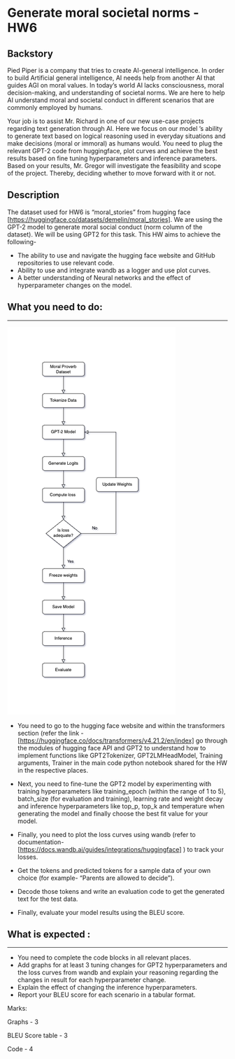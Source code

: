 # Generate moral societal norms - HW6

## Backstory

Pied Piper is a company that tries to create AI-general intelligence. In order to build Artificial general intelligence, AI needs help from another AI that guides AGI on moral values. In today’s world AI lacks consciousness, moral decision-making, and understanding of societal norms. We are here to help AI understand moral and societal conduct in different scenarios that are commonly employed by humans.

Your job is to assist Mr. Richard in one of our new use-case projects regarding text generation through AI. Here we focus on our model ’s ability to generate text based on logical reasoning used in everyday situations and make decisions (moral or immoral) as humans would. You need to plug the relevant GPT-2 code from huggingface, plot curves and achieve the best results based on fine tuning hyperparameters and inference parameters. Based on your results, Mr. Gregor will investigate the feasibility and scope of the project. Thereby, deciding whether to move forward with it or not. 

## Description

The dataset used for HW6 is “moral_stories” from hugging face [https://huggingface.co/datasets/demelin/moral_stories]. We are using the GPT-2 model to generate moral social conduct (norm column of the dataset). We will be using GPT2 for this task. This HW aims to achieve the following-
* The ability to use and navigate the hugging face website and GitHub repositories to use relevant code.
* Ability to use and integrate wandb as a logger and use plot curves.
* A better understanding of Neural networks and the effect of hyperparameter changes on the model.

## What you need to do: 

***

![alt text](https://github.com/vikramNU/introaihw6/blob/main/images/HW6.png)

* You need to go to the hugging face website and within the transformers section (refer the link - [https://huggingface.co/docs/transformers/v4.21.2/en/index] go through the modules of hugging face API and GPT2 to understand how to implement functions like GPT2Tokenizer, GPT2LMHeadModel, Training arguments, Trainer in the main code python notebook shared for the HW in the respective places.

* Next, you need to fine-tune the GPT2 model by experimenting with training hyperparameters like training_epoch (within the range of 1 to 5), batch_size (for evaluation and training), learning rate and weight decay and inference hyperparameters like top_p, top_k and temperature when generating the model and finally choose the best fit value for your model.

* Finally, you need to plot the loss curves using wandb (refer to documentation- [https://docs.wandb.ai/guides/integrations/huggingface] ) to track your losses.

* Get the tokens and predicted tokens for a sample data of your own choice (for example- “Parents are allowed to decide”). 

* Decode those tokens and write an evaluation code to get the generated text for the test data. 

* Finally, evaluate your model results using the BLEU score.

## What is expected : 

***
* You need to complete the code blocks in all relevant places.
* Add graphs for at least 3 tuning changes for GPT2 hyperparameters and the loss curves from wandb and explain your reasoning regarding the changes in result for each hyperparameter change.
* Explain the effect of changing the inference hyperparameters.
* Report your BLEU score for each scenario in a tabular format.

Marks: 

Graphs - 3

BLEU Score table - 3

Code - 4
